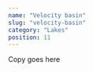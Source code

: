 ```yaml
---
name: "Velocity basin"
slug: "velocity-basin"
category: "Lakes"
position: 11
---
```


Copy goes here
